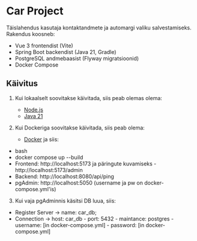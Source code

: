 # Car Project

Täislahendus kasutaja kontaktandmete ja automargi valiku salvestamiseks. Rakendus koosneb:

- Vue 3 frontendist (Vite)
- Spring Boot backendist (Java 21, Gradle)
- PostgreSQL andmebaasist (Flyway migratsioonid)
- Docker Compose

## Käivitus
1. Kui lokaalselt soovitakse käivitada, siis peab olemas olema:
   - [Node.js](https://nodejs.org/) 
   - [Java 21](https://adoptium.net/) 
  
2. Kui Dockeriga soovitakse käivitada, siis peab olema:
   - [Docker](https://www.docker.com/)
ja siis:
  - bash
  - docker compose up --build
  - Frontend: http://localhost:5173 ja päringute kuvamiseks - http://localhost:5173/admin
  - Backend: http://localhost:8080/api/ping
  - pgAdmin: http://localhost:5050 (username ja pw on docker-compose.yml'is)

3. Kui vaja pgAdminnis käsitsi DB luua, siis: 
- Register Server -> name: car_db; 
- Connection -> host: car_db
              - port: 5432
              - maintance: postgres
              - username: [in docker-compose.yml]
              - password: [in docker-compose.yml]




